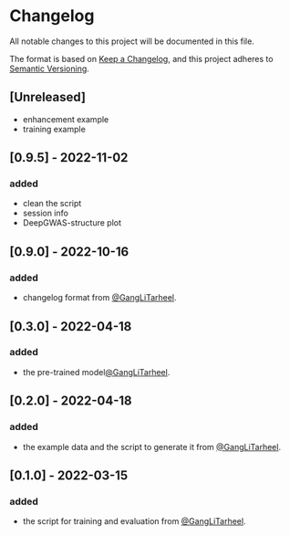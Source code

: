 # Changelog
All notable changes to this project will be documented in this file.

The format is based on [Keep a Changelog](https://keepachangelog.com/en/1.0.0/),
and this project adheres to [Semantic Versioning](https://semver.org/spec/v2.0.0.html).

## [Unreleased]
- enhancement example
- training example


## [0.9.5] - 2022-11-02
### added
- clean the script
- session info
- DeepGWAS-structure plot

## [0.9.0] - 2022-10-16
### added
- changelog format from [@GangLiTarheel](https://github.com/GangLiTarheel/DeepGWAS/blob/main/changelog.md).

## [0.3.0] - 2022-04-18
### added
  - the pre-trained model[@GangLiTarheel](https://github.com/GangLiTarheel/DeepGWAS/tree/main/model).
## [0.2.0] - 2022-04-18
### added
  - the example data and the script to generate it from [@GangLiTarheel](https://github.com/GangLiTarheel/DeepGWAS/tree/main/data).
## [0.1.0] - 2022-03-15
### added
  - the script for training and evaluation from [@GangLiTarheel](https://github.com/GangLiTarheel/DeepGWAS/tree/main/bin).
